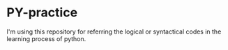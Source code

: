 # PY-practice
I'm using this repository for referring the logical or syntactical codes in the learning process of python.
